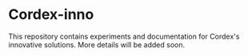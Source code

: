 # Cordex-inno

This repository contains experiments and documentation for Cordex's innovative solutions. More details will be added soon.
